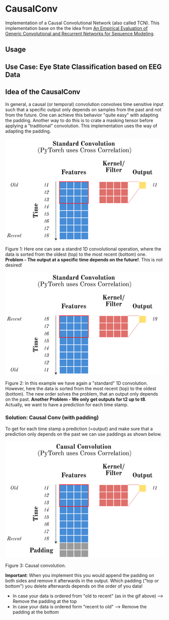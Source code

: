 # CausalConv
Implementation of a Causal Convolutional Network (also called TCN). This implementation base on the the idea from [An Empirical Evaluation of Generic Convolutional and Recurrent Networks for Sequence Modeling](https://arxiv.org/abs/1803.01271).

## Usage

## Use Case: Eye State Classification based on EEG Data


## Idea of the CausalConv

In general, a causal (or temporal) convolution convolves time sensitive input such that a specific output only depends on samples from the past and not from the future. One can achieve this behavior "quite easy" with adapting the padding. Another way to do this is to crate a masking tensor before applying a "traditional" convolution. This implementation uses the way of adapting the padding.

![Standard1DConvOldRecent.gif](./assets/Standard1DConvOldRecent.gif)

Figure 1: Here one can see a standrd 1D convolutional operation, where the data is sorted from the oldest (top) to the most recent (bottom) one. **Problem - The output at a specific time depends on the future!**. This is not desired!


![Standard1DConvRecentOld.gif](./assets/Standard1DConvRecentOld.gif)

Figure 2: In this example we have again a "standard" 1D convolution. However, here the data is sorted from the most recent (top) to the oldest (bottom). The new order solves the problem, that an output only depends on the past. **Another Problem - We only get outputs for t2 up to t8**. Actually, we want to have a prediction for each time stamp. 

### Solution: Causal Conv (with padding)

To get for each time stamp a prediction (=output) and make sure that a prediction only depends on the past we can use paddings as shown below.

![Standard1DCausalConv.gif](./assets/Standard1DCausalConv.gif)

Figure 3: Causal convolution.

**Important**: When you implement this you would append the padding on both sides and remove it afterwards in the output. Which padding ("top or bottom") you delete afterwards depends on the order of you data!
* In case your data is ordered from "old to recent" (as in the gif above) --> Remove the padding at the top
* In case your data is ordered form "recent to old" --> Remove the padding at the bottom


